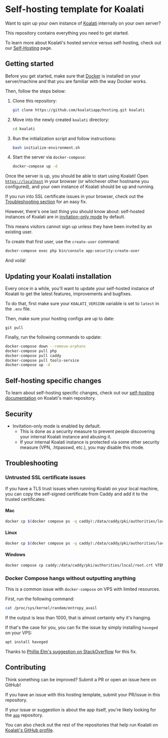 # Self-hosting template for Koalati

Want to spin up your own instance of [Koalati](https://www.koalati.com) 
internally on your own server?

This repository contains everything you need to get started.

To learn more about Koalati's hosted service versus self-hosting, check out 
our [Self-Hosting](https://www.koalati.com/self-hosting) page.

## Getting started

Before you get started, make sure that [Docker](https://www.docker.com/) is 
installed  on your server/machine and that you are familiar with the way Docker 
works.

Then, follow the steps below:

1. Clone this repository:
   ```bash
   git clone https://github.com/koalatiapp/hosting.git koalati
   ```
2. Move into the newly created `koalati` directory:
   ```bash
   cd koalati
   ```
3. Run the initialization script and follow instructions:
   ```bash
   bash initialize-environment.sh
   ```
4. Start the server via `docker-compose`:
   ```bash
   docker-compose up -d
   ```

Once the server is up, you should be able to start using Koalati!
Open [`https://localhost`](https://localhost) in your browser (or whichever 
other hostname you configured), and your own instance of Koalati should be up
and running.

If you run into SSL certificate issues in your browser, check out the [Troubleshooting section](#troubleshooting)
for an easy fix.

However, there's one last thing you should know about: self-hosted instances of 
Koalati are in [invitation-only mode](https://github.com/koalatiapp/app/blob/master/docs/system/self-hosting.md#invitation-only-mode) 
by default. 

This means visitors cannot sign up unless they have been invited by an existing 
user.

To create that first user, use the `create-user` command:

```bash
docker-compose exec php bin/console app:security:create-user
```

And voilà!

## Updating your Koalati installation

Every once in a while, you'll want to update your self-hosted instance of 
Koalati to get the latest features, improvements and bugfixes.

To do that, first make sure your `KOALATI_VERSION` variable is set to `latest`
in the `.env` file.

Then, make sure your hosting configs are up to date:
```
git pull
```

Finally, run the following commands to update:

```bash
docker-compose down --remove-orphans
docker-compose pull php
docker-compose pull caddy
docker-compose pull tools-service
docker-compose up -d
```

## Self-hosting specific changes

To learn about self-hosting specific changes, check out our [self-hosting documentation](https://github.com/koalatiapp/app/blob/master/docs/system/self-hosting.md#invitation-only-mode) 
on Koalati's main repository.

## Security

- Invitation-only mode is enabled by default.
  - This is done as a security measure to prevent people discovering your 
    internal Koalati instance and abusing it. 
  - If your internal Koalati instance is protected via some other security 
    measure (VPN, .htpasswd, etc.), you may disable this mode.

## Troubleshooting
### Untrusted SSL certificate issues

If you have a TLS trust issues when running Koalati on your local machine, you 
can copy the self-signed certificate from Caddy and add it to the trusted 
certificates:

#### Mac
```bash
docker cp $(docker compose ps -q caddy):/data/caddy/pki/authorities/local/root.crt /tmp/root.crt && sudo security add-trusted-cert -d -r trustRoot -k /Library/Keychains/System.keychain /tmp/root.crt
```

#### Linux
```bash
docker cp $(docker compose ps -q caddy):/data/caddy/pki/authorities/local/root.crt /usr/local/share/ca-certificates/root.crt && sudo update-ca-certificates
```

#### Windows
```bash
docker compose cp caddy:/data/caddy/pki/authorities/local/root.crt %TEMP%/root.crt && certutil -addstore -f "ROOT" %TEMP%/root.crt
```

### Docker Compose hangs without outputting anything

This is a common issue with `docker-compose` on VPS with limited resources.

First, run the following command:

```bash
cat /proc/sys/kernel/random/entropy_avail
```

If the output is less than 1000, that is almost certainly why it's hanging. 

If that's the case for you, you can fix the issue by simply installing `haveged` on your VPS:

```bash
apt install haveged
```

Thanks to [Phillip Elm's suggestion on StackOverflow](https://stackoverflow.com/a/68172225/2327027)
for this fix.


## Contributing

Think something can be improved? Submit a PR or open an issue here on GitHub!

If you have an issue with this hosting template, submit your PR/issue in this 
repository.

If your issue or suggestion is about the app itself, you're likely looking for 
the [`app`](https://github.com/koalatiapp/app) repository. 

You can also check  out the rest of the repositories that help run Koalati on 
[Koalati's GitHub profile](https://github.com/koalatiapp).
